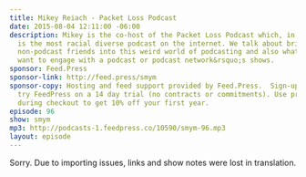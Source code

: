 ```yaml
---
title: Mikey Reiach - Packet Loss Podcast
date: 2015-08-04 12:11:00 -06:00
description: Mikey is the co-host of the Packet Loss Podcast which, in their own words,
  is the most racial diverse podcast on the internet. We talk about bringing your
  non-podcast friends into this weird world of podcasting and also what makes a listener
  want to engage with a podcast or podcast network&rsquo;s shows.
sponsor: Feed.Press
sponsor-link: http://feed.press/smym
sponsor-copy: Hosting and feed support provided by Feed.Press.  Sign-up today and
  try FeedPress on a 14 day trial (no contracts or commitments). Use promo code "smym"
  during checkout to get 10% off your first year.
episode: 96
show: smym
mp3: http://podcasts-1.feedpress.co/10590/smym-96.mp3
layout: episode
---
```


Sorry. Due to importing issues, links and show notes were lost in translation.
